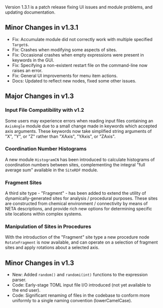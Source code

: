 Version 1.3.1 is a patch release fixing UI issues and module problems, and updating documentation.

## Minor Changes in v1.3.1

- Fix: Accumulate module did not correctly work with multiple specified `Target`s.
- Fix: Crashes when modifying some aspects of sites.
- Fix: Occasional crashes when empty expressions were present in keywords in the GUI.
- Fix: Specifying a non-existent restart file on the command-line now raises an error.
- Fix: General UI improvements for menu item actions.
- Docs: Updated to reflect new nodes, fixed some other issues.

## Major Changes in v1.3

### Input File Compatibility with v1.2

Some users may experience errors when reading input files containing an `AxisAngle` module due to a small change made in keywords which accepted axis arguments. These keywords now take simplified string arguments of "X", "Y", or "Z" rather than "XAxis", "YAxis", or "ZAxis".


### Coordination Number Histograms

A new module `HistogramCN` has been introduced to calculate histograms of coordination numbers between sites, complementing the integral "full average sum" available in the `SiteRDF` module.

### Fragment Sites

A third site type - "Fragment" - has been added to extend the utility of dynamically-generated sites for analysis / procedural purposes. These sites are constructed from chemical environment / connectivity by means of NETA descriptions, and provide rich new options for determining specific site locations within complex systems.

### Manipulation of Sites in Procedures

With the introduction of the "Fragment" site type a new procedure node `RotateFragment` is now available, and can operate on a selection of fragment sites and apply rotations about a selected axis.

## Minor Changes in v1.3

- New: Added `random()` and `randomi(int)` functions to the expression parser.
- Code: Early-stage TOML input file I/O introduced (not yet available to the end user).
- Code: Significant renaming of files in the codebase to conform more uniformly to a single naming convention (lowerCamelCase).

